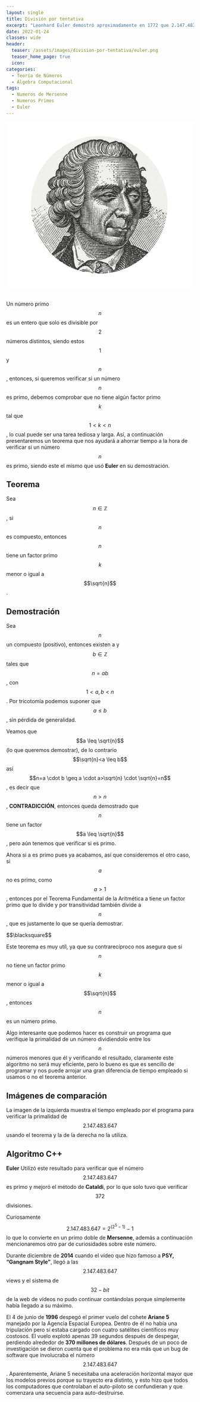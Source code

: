 ```yaml
---
layout: single
title: División por tentativa
excerpt: "Leonhard Euler demostró aproximadamente en 1772 que 2.147.483.647 es un numero primo y le mando una carta a Daniel Bernoulli informandole de su prueba, ¿Cómo fue que lo hizo con las limitaciones de su epoca para realizar cálculos?"
date: 2022-01-24
classes: wide
header:
  teaser: /assets/images/division-por-tentativa/euler.png
  teaser_home_page: true
  icon: 
categories:
  - Teoría de Números
  - Álgebra Computacional
tags:  
  - Numeros de Mersenne
  - Numeros Primos
  - Euler
---
```


<center> <img src="/assets/images/division-por-tentativa/euler.png"> </center>
<br>

Un número primo $$n$$ es un entero que solo es divisible por $$2$$ números distintos, siendo estos $$1$$ y $$n$$, entonces, si queremos verificar si un número $$n$$ es primo, debemos comprobar que no tiene algún factor primo $$k$$ tal que $$1<k<n$$, lo cual puede ser una tarea tediosa y larga. Así, a continuación presentaremos un teorema que nos ayudará a ahorrar tiempo a la hora de verificar si un número $$n$$ es primo, siendo este el mismo que usó **Euler** en su demostración.

## Teorema
Sea $$n\in\mathbb{Z}$$, si $$n$$ es compuesto, entonces $$n$$ tiene un factor primo $$k$$ menor o igual a $$\sqrt{n}$$.

## Demostración

Sea $$n$$ un compuesto (positivo), entonces existen a y $$b \in \mathbb{Z}$$ tales que $$n=a b$$, con $$1<a, b<n$$. Por tricotomía podemos suponer que $$a \leq b$$, sin pérdida de generalidad.

Veamos que $$a \leq \sqrt{n}$$ (lo que queremos demostrar), de lo contrario $$\sqrt{n}<a \leq b$$ así $$n=a \cdot b \geq a \cdot a>\sqrt{n} \cdot \sqrt{n}=n$$, es decir que $$n>n$$, **CONTRADICCIÓN**, entonces queda demostrado que $$n$$ tiene un factor $$a \leq \sqrt{n}$$, pero aún tenemos que verificar si es primo.

Ahora si a es primo pues ya acabamos, así que consideremos el otro caso, si $$a$$ no es primo, como $$a>1$$, entonces por el Teorema Fundamental de la Aritmética a tiene un factor primo que lo divide y por transitividad también divide a $$n$$, que es justamente lo que se quería demostrar.

 <right>
    $$\blacksquare$$
</right>

Este teorema es muy utíl, ya que su contrarecíproco nos asegura que si $$n$$ no tiene un factor primo $$k$$ menor o igual a $$\sqrt{n}$$, entonces $$n$$ es un número primo.

Algo interesante que podemos hacer es construir un programa que verifique la primalidad de un número dividiendolo entre los $$n$$ números menores que él y verificando el resultado, claramente este algoritmo no será muy eficiente, pero lo bueno es que es sencillo de programar y nos puede arrojar una gran diferencia de tiempo empleado si usamos o no el teorema anterior.

## Imágenes de comparación

La imagen de la izquierda muestra el tiempo empleado por el programa para verificar la primalidad de $$2.147.483.647$$ usando el teorema y la de la derecha no la utiliza.

## Algoritmo C++


**Euler** Utilizó este resultado para verificar que el número $$2.147.483.647$$ es primo y mejoró el método de **Cataldi**, por lo que solo tuvo que verificar $$372$$ divisiones.

Curiosamente $$2.147.483.647 = 2^{(2^{5}-1)}-1$$ lo que lo convierte en un primo doble de **Mersenne**, además a continuación mencionaremos otro par de curiosidades sobre este número.

Durante diciembre de **2014** cuando el vídeo que hizo famoso a **PSY, “Gangnam Style”**, llegó a las $$2.147.483.647$$ views y el sistema de $$32-bit$$ de la web de vídeos no pudo continuar contándolas porque simplemente había llegado a su máximo. 

El 4 de junio de **1996** despegó el primer vuelo del cohete **Ariane 5** manejado por la Agencia Espacial Europea. Dentro de él no había una tripulación pero sí estaba cargado con cuatro satélites científicos muy costosos. El vuelo explotó apenas 39 segundos después de despegar, perdiendo alrededor de **370 millones de dólares**. Después de un poco de investigación se dieron cuenta que el problema no era más que un bug de software que involucraba el número $$2.147.483.647$$. Aparentemente, Ariane 5 necesitaba una aceleración horizontal mayor que los modelos previos porque su trayecto era distinto, y esto hizo que todos los computadores que controlaban el auto-piloto se confundieran y que comenzara una secuencia para auto-destruirse. 
